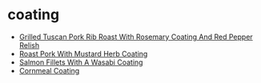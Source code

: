 # coating

 * [Grilled Tuscan Pork Rib Roast With Rosemary Coating And Red Pepper Relish](../../index/g/grilled-tuscan-pork-rib-roast-with-rosemary-coating-and-red-pepper-relish-105301.json)
 * [Roast Pork With Mustard Herb Coating](../../index/r/roast-pork-with-mustard-herb-coating-103264.json)
 * [Salmon Fillets With A Wasabi Coating](../../index/s/salmon-fillets-with-a-wasabi-coating-51137410.json)
 * [Cornmeal Coating](../../index/c/cornmeal-coating.json)
